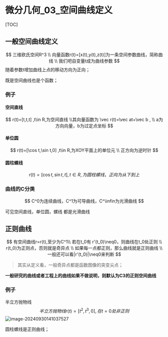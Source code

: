 # 微分几何_03_空间曲线定义

[TOC]

 

## 一般空间曲线定义


$$
三维欧氏空间R^3
\\
向量函数r(t)=[x(t),y(t),z(t)]为一条空间参数曲线，简称曲线
\\
我们吧自变量t成为曲线参数 
$$
随着参数t增加曲线上点的移动方向为正向；

既是空间曲线也是个函数；



### 例子

#### 空间直线

$$
r(t)=[t,t,t] ,t\in R,为空间直线
\\其向量函数为
\vec r(t)=\vec at+\vec b ,
\\
a为方向向量，b为过定点坐标
$$

#### 单位圆

$$
r(t)=[\cos t,\sin t,0] ,t\in R,为XOY平面上的单位元
\\
正方向为逆时针
$$

#### 圆柱螺线

$$
r(t)=[\cos t,\sin t,t] ,t\in R,为圆柱螺线，正向为从下到上
$$



### 曲线的C分类

$$
C^0为连续曲线，C^1为可导曲线，C^\infin为光滑曲线
$$

可见空间直线，单位圆，螺线 都是光滑曲线



## 正则曲线

$$
有空间曲线r=r(t),至少为C^1\\
若在t_0有 r'(t_0)\neq0，则曲线在t_0处正则
\\
r(t_0)为正则点，否则就是奇异点
\\
如果每一点都正则，那么曲线就是正则曲线
\\
一般还可以看|r'(t_0)|\neq0来判断
$$

>  其实从定义看，一般奇异点都是函数图像的突变尖点；

**一般研究的曲线或者工程上的曲线如果不做说明，则默认为C3的正则空间曲线**

### 例子

半立方抛物线
$$
半立方抛物线r(t)=[t^2,t^3,0],在t=0处非正则
$$
![image-20240930141037527](R:\_NOTE_\math\微分几何\微分几何_03_空间曲线定义.assets\image-20240930141037527.png)

圆柱螺线是正则曲线；

























































